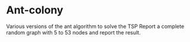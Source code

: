 # Ant-colony
Various versions of the ant algorithm to solve the TSP Report a complete random graph with 5 to 53 nodes and report the result.
